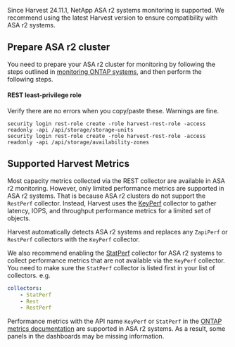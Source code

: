 Since Harvest 24.11.1, NetApp ASA r2 systems monitoring is supported. We recommend using the latest Harvest version to ensure compatibility with ASA r2 systems.


## Prepare ASA r2 cluster

You need to prepare your ASA r2 cluster for monitoring by following the steps outlined in [monitoring ONTAP systems](prepare-cdot-clusters.md#rest-least-privilege-role), and then perform the following steps.

#### REST least-privilege role

Verify there are no errors when you copy/paste these. Warnings are fine.

```shell
security login rest-role create -role harvest-rest-role -access readonly -api /api/storage/storage-units
security login rest-role create -role harvest-rest-role -access readonly -api /api/storage/availability-zones
```

## Supported Harvest Metrics

Most capacity metrics collected via the REST collector are available in ASA r2 monitoring. However, only limited performance metrics are supported in ASA r2 systems. That is because ASA r2 clusters do not support the `RestPerf` collector. Instead, Harvest uses the [KeyPerf](configure-keyperf.md) collector to gather latency, IOPS, and throughput performance metrics for a limited set of objects.

Harvest automatically detects ASA r2 systems and replaces any `ZapiPerf` or `RestPerf` collectors with the `KeyPerf` collector. 

We also recommend enabling the [StatPerf](configure-statperf.md) collector for ASA r2 systems to collect performance metrics that are not available via the `KeyPerf` collector. You need to make sure the `StatPerf` collector is listed first in your list of collectors. e.g. 

```yaml
collectors:
    - StatPerf
    - Rest
    - RestPerf
```

Performance metrics with the API name `KeyPerf` or `StatPerf` in the [ONTAP metrics documentation](ontap-metrics.md) are supported in ASA r2 systems.
As a result, some panels in the dashboards may be missing information. 